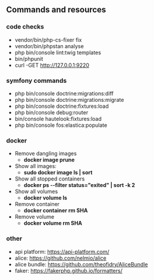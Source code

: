 ## Commands and resources

### code checks
- vendor/bin/php-cs-fixer fix
- vendor/bin/phpstan analyse
- php bin/console lint:twig templates
- bin/phpunit
- curl -GET http://127.0.0.1:9220


### symfony commands
- php bin/console doctrine:migrations:diff
- php bin/console doctrine:migrations:migrate
- php bin/console doctrine:fixtures:load
- php bin/console debug:router
- bin/console hautelook:fixtures:load
- php bin/console fos:elastica:populate


### docker 
- Remove dangling images
   -  **docker image prune**
 - Show all images: 
   - **sudo docker image ls | sort**
 - Show all stopped containers
   - **docker ps --filter status="exited" | sort -k 2**
 - Show all volumes
   - **docker volume ls**
 - Remove container
   - **docker container rm SHA**
 - Remove volume
   - **docker volume rm SHA**



### other
- api platform: https://api-platform.com/
- alice: https://github.com/nelmio/alice
- alice bundle: https://github.com/theofidry/AliceBundle
- faker: https://fakerphp.github.io/formatters/



